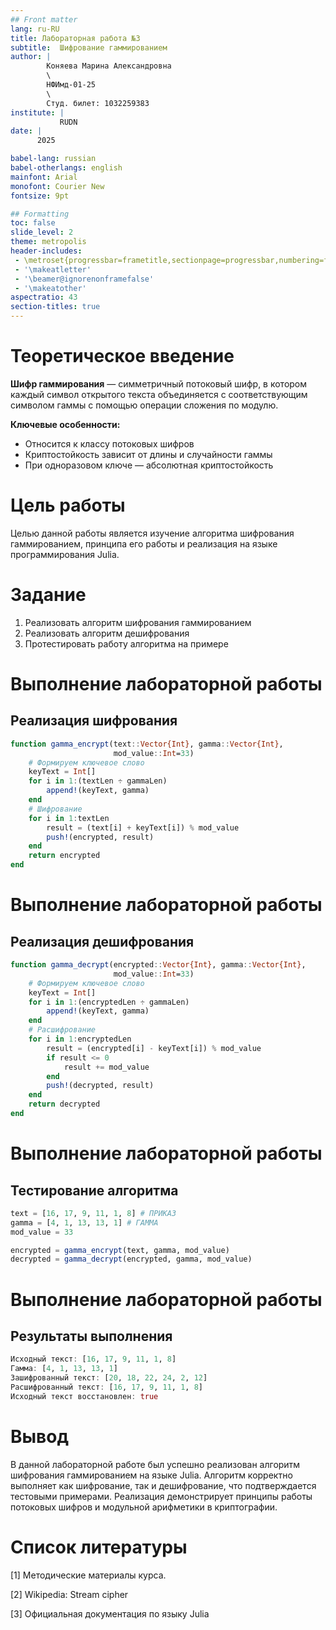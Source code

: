 ```yaml
---
## Front matter
lang: ru-RU
title: Лабораторная работа №3
subtitle:  Шифрование гаммированием
author: |
        Коняева Марина Александровна
        \        
        НФИмд-01-25
        \
        Студ. билет: 1032259383
institute: |
           RUDN
date: | 
      2025

babel-lang: russian
babel-otherlangs: english
mainfont: Arial
monofont: Courier New
fontsize: 9pt

## Formatting
toc: false
slide_level: 2
theme: metropolis
header-includes: 
 - \metroset{progressbar=frametitle,sectionpage=progressbar,numbering=fraction}
 - '\makeatletter'
 - '\beamer@ignorenonframefalse'
 - '\makeatother'
aspectratio: 43
section-titles: true
---
```


# Теоретическое введение

**Шифр гаммирования** — симметричный потоковый шифр, в котором каждый символ открытого текста объединяется с соответствующим символом гаммы с помощью операции сложения по модулю.

**Ключевые особенности:**
- Относится к классу потоковых шифров
- Криптостойкость зависит от длины и случайности гаммы
- При одноразовом ключе — абсолютная криптостойкость

# Цель работы

Целью данной работы является изучение алгоритма шифрования гаммированием, принципа его работы и реализация на языке программирования Julia.

# Задание

1. Реализовать алгоритм шифрования гаммированием
2. Реализовать алгоритм дешифрования
3. Протестировать работу алгоритма на примере

# Выполнение лабораторной работы

## Реализация шифрования

```julia
function gamma_encrypt(text::Vector{Int}, gamma::Vector{Int}, 
                       mod_value::Int=33)
    # Формируем ключевое слово
    keyText = Int[]
    for i in 1:(textLen ÷ gammaLen)
        append!(keyText, gamma)
    end
    # Шифрование
    for i in 1:textLen
        result = (text[i] + keyText[i]) % mod_value
        push!(encrypted, result)
    end
    return encrypted
end
```

# Выполнение лабораторной работы
## Реализация дешифрования

```julia
function gamma_decrypt(encrypted::Vector{Int}, gamma::Vector{Int}, 
                       mod_value::Int=33)
    # Формируем ключевое слово
    keyText = Int[]
    for i in 1:(encryptedLen ÷ gammaLen)
        append!(keyText, gamma)
    end
    # Расшифрование
    for i in 1:encryptedLen
        result = (encrypted[i] - keyText[i]) % mod_value
        if result <= 0
            result += mod_value
        end
        push!(decrypted, result)
    end
    return decrypted
end
```

# Выполнение лабораторной работы
## Тестирование алгоритма

```julia
text = [16, 17, 9, 11, 1, 8] # ПРИКАЗ
gamma = [4, 1, 13, 13, 1] # ГАММА
mod_value = 33

encrypted = gamma_encrypt(text, gamma, mod_value)
decrypted = gamma_decrypt(encrypted, gamma, mod_value)
```

# Выполнение лабораторной работы
## Результаты выполнения

```julia
Исходный текст: [16, 17, 9, 11, 1, 8]
Гамма: [4, 1, 13, 13, 1]
Зашифрованный текст: [20, 18, 22, 24, 2, 12]
Расшифрованный текст: [16, 17, 9, 11, 1, 8]
Исходный текст восстановлен: true
```

# Вывод
В данной лабораторной работе был успешно реализован алгоритм шифрования гаммированием на языке Julia. Алгоритм корректно выполняет как шифрование, так и дешифрование, что подтверждается тестовыми примерами. Реализация демонстрирует принципы работы потоковых шифров и модульной арифметики в криптографии.

# Список литературы
[1] Методические материалы курса.

[2] Wikipedia: Stream cipher

[3] Официальная документация по языку Julia
